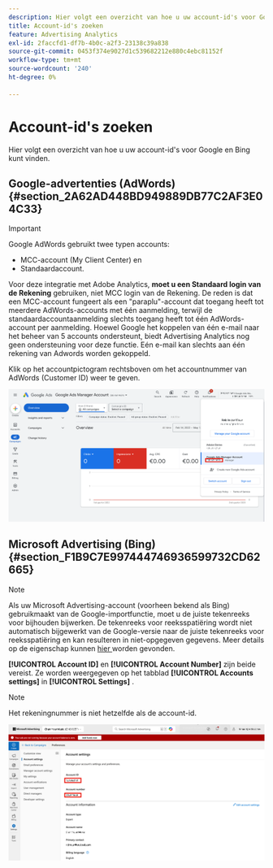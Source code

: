 ```yaml
---
description: Hier volgt een overzicht van hoe u uw account-id's voor Google en Bing kunt vinden.
title: Account-id's zoeken
feature: Advertising Analytics
exl-id: 2faccfd1-df7b-4b0c-a2f3-23138c39a838
source-git-commit: 0453f374e9027d1c539682212e880c4ebc81152f
workflow-type: tm+mt
source-wordcount: '240'
ht-degree: 0%

---
```


# Account-id&#39;s zoeken

Hier volgt een overzicht van hoe u uw account-id&#39;s voor Google en Bing kunt vinden.

## Google-advertenties (AdWords) {#section_2A62AD448BD949889DB77C2AF3E04C33}

>[!IMPORTANT]
>
>Google AdWords gebruikt twee typen accounts:
>
>- MCC-account (My Client Center) en
>- Standaardaccount.
>
>Voor deze integratie met Adobe Analytics, **moet u een Standaard login van de Rekening** gebruiken, niet MCC login van de Rekening. De reden is dat een MCC-account fungeert als een &quot;paraplu&quot;-account dat toegang heeft tot meerdere AdWords-accounts met één aanmelding, terwijl de standaardaccountaanmelding slechts toegang heeft tot één AdWords-account per aanmelding. Hoewel Google het koppelen van één e-mail naar het beheer van 5 accounts ondersteunt, biedt Advertising Analytics nog geen ondersteuning voor deze functie. Eén e-mail kan slechts aan één rekening van Adwords worden gekoppeld.

Klik op het accountpictogram rechtsboven om het accountnummer van AdWords (Customer ID) weer te geven.

![ Google Adds Manager Account ](assets/google-account.png)

## Microsoft Advertising (Bing) {#section_F1B9C7E997444746936599732CD62665}

>[!NOTE]
>
>Als uw Microsoft Advertising-account (voorheen bekend als Bing) gebruikmaakt van de Google-importfunctie, moet u de juiste tekenreeks voor bijhouden bijwerken. De tekenreeks voor reeksspatiëring wordt niet automatisch bijgewerkt van de Google-versie naar de juiste tekenreeks voor reeksspatiëring en kan resulteren in niet-opgegeven gegevens. Meer details op de eigenschap kunnen [ hier ](https://help.ads.microsoft.com/apex/index/3/en/50851/) worden gevonden.

**[!UICONTROL Account ID]** en **[!UICONTROL Account Number]** zijn beide vereist. Ze worden weergegeven op het tabblad **[!UICONTROL Accounts settings]** in **[!UICONTROL Settings]** .

>[!NOTE]
>
>Het rekeningnummer is niet hetzelfde als de account-id.

![ Microsoft Advertising ](assets/bing-id.png)
